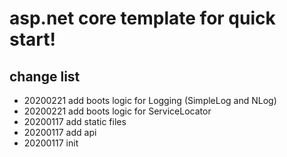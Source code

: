 # asp.net core template for quick start!

## change list

- 20200221 add boots logic for Logging (SimpleLog and NLog)
- 20200221 add boots logic for ServiceLocator
- 20200117 add static files
- 20200117 add api
- 20200117 init